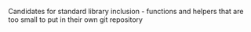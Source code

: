 Candidates for standard library inclusion - functions and helpers that are too
small to put in their own git repository
